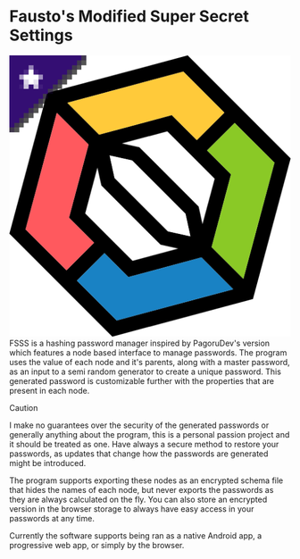 # Fausto's Modified Super Secret Settings

![FSSS Logo](https://raw.githubusercontent.com/SoloFausto/FSSS-Svelte/refs/heads/main/assets/icon.png)
FSSS is a hashing password manager inspired by PagoruDev's version which features a node based interface to manage passwords. The program uses the value of each node and it's parents, along with a master password, as an input to a semi random generator to create a unique password. This generated password is customizable further with the properties that are present in each node.

> [!CAUTION]
> I make no guarantees over the security of the generated passwords or generally anything about the program, this is a personal passion project and it should be treated as one.
>  Have always a secure method to restore your passwords, as updates that change how the passwords are generated might be introduced.

The program supports exporting these nodes as an encrypted schema file that hides the names of each node, but never exports the passwords as they are always calculated on the fly. You can also store an encrypted version in the browser storage to always have easy access in your passwords at any time.

Currently the software supports being ran as a native Android app, a progressive web app, or simply by the browser.
